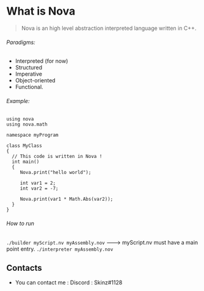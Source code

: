 
# What is Nova

> Nova is an high level abstraction interpreted language written in C++.
  
  ###### Paradigms:
  + Interpreted (for now)
  + Structured
  + Imperative
  + Object-oriented
  + Functional.

  ###### Example:

  ```
using nova
using nova.math

namespace myProgram

class MyClass
{
    // This code is written in Nova !
    int main()
    {
       Nova.print("hello world");

       int var1 = 2;
       int var2 = -7;
       
       Nova.print(var1 * Math.Abs(var2));
    }
}
 ```
 ###### How to run

 ``` ./builder myScript.nv myAssembly.nov ```  ---> myScript.nv must have a main point entry.
 ``` ./interpreter myAssembly.nov ```

## Contacts

  * You can contact me : Discord : Skinz#1128
  
